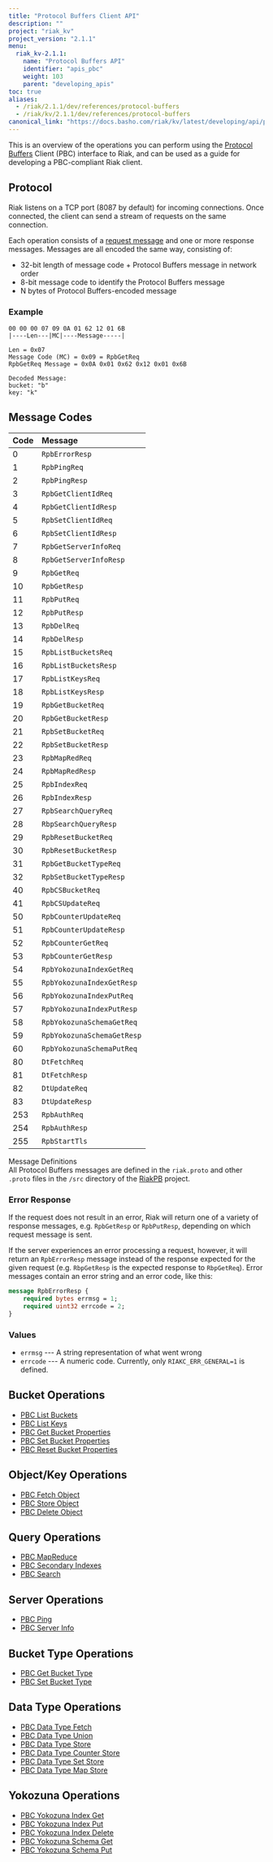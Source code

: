 ```yaml
---
title: "Protocol Buffers Client API"
description: ""
project: "riak_kv"
project_version: "2.1.1"
menu:
  riak_kv-2.1.1:
    name: "Protocol Buffers API"
    identifier: "apis_pbc"
    weight: 103
    parent: "developing_apis"
toc: true
aliases:
  - /riak/2.1.1/dev/references/protocol-buffers
  - /riak/kv/2.1.1/dev/references/protocol-buffers
canonical_link: "https://docs.basho.com/riak/kv/latest/developing/api/protocol-buffers"
---
```


This is an overview of the operations you can perform using the
[Protocol Buffers](https://code.google.com/p/protobuf/) Client (PBC)
interface to Riak, and can be used as a guide for developing a
PBC-compliant Riak client.

## Protocol

Riak listens on a TCP port (8087 by default) for incoming connections.
Once connected, the client can send a stream of requests on the same
connection.

Each operation consists of a [request message](https://developers.google.com/protocol-buffers/docs/encoding) and one or more response messages. Messages are all encoded the same way, consisting of:

* 32-bit length of message code + Protocol Buffers message in network
  order
* 8-bit message code to identify the Protocol Buffers message
* N bytes of Protocol Buffers-encoded message

### Example

```
00 00 00 07 09 0A 01 62 12 01 6B
|----Len---|MC|----Message-----|

Len = 0x07
Message Code (MC) = 0x09 = RpbGetReq
RpbGetReq Message = 0x0A 0x01 0x62 0x12 0x01 0x6B

Decoded Message:
bucket: "b"
key: "k"
```

## Message Codes

Code | Message |
:----|:--------|
0 | `RpbErrorResp` |
1 | `RpbPingReq` |
2 | `RpbPingResp` |
3 | `RpbGetClientIdReq` |
4 | `RpbGetClientIdResp` |
5 | `RpbSetClientIdReq` |
6 | `RpbSetClientIdResp` |
7 | `RpbGetServerInfoReq` |
8 | `RpbGetServerInfoResp` |
9 | `RpbGetReq` |
10 | `RpbGetResp` |
11 | `RpbPutReq` |
12 | `RpbPutResp` |
13 | `RpbDelReq` |
14 | `RpbDelResp` |
15 | `RpbListBucketsReq` |
16 | `RpbListBucketsResp` |
17 | `RpbListKeysReq` |
18 | `RpbListKeysResp` |
19 | `RpbGetBucketReq` |
20 | `RpbGetBucketResp` |
21 | `RpbSetBucketReq` |
22 | `RpbSetBucketResp` |
23 | `RpbMapRedReq` |
24 | `RpbMapRedResp` |
25 | `RpbIndexReq` |
26 | `RpbIndexResp` |
27 | `RpbSearchQueryReq` |
28 | `RbpSearchQueryResp` |
29 | `RpbResetBucketReq` |
30 | `RpbResetBucketResp` |
31 | `RpbGetBucketTypeReq` |
32 | `RpbSetBucketTypeResp` |
40 | `RpbCSBucketReq` |
41 | `RpbCSUpdateReq` |
50 | `RpbCounterUpdateReq` |
51 | `RpbCounterUpdateResp` |
52 | `RpbCounterGetReq` |
53 | `RpbCounterGetResp` |
54 | `RpbYokozunaIndexGetReq` |
55 | `RpbYokozunaIndexGetResp` |
56 | `RpbYokozunaIndexPutReq` |
57 | `RpbYokozunaIndexPutResp` |
58 | `RpbYokozunaSchemaGetReq` |
59 | `RpbYokozunaSchemaGetResp` |
60 | `RpbYokozunaSchemaPutReq` |
80 | `DtFetchReq` |
81 | `DtFetchResp` |
82 | `DtUpdateReq` |
83 | `DtUpdateResp` |
253 | `RpbAuthReq` |
254 | `RpbAuthResp` |
255 | `RpbStartTls` |

<div class="info">
<div class="title">Message Definitions</div>
All Protocol Buffers messages are defined in the <code>riak.proto</code>
and other <code>.proto</code> files in the <code>/src</code> directory
of the <a href="https://github.com/basho/riak_pb">RiakPB</a> project.
</div>

### Error Response

If the request does not result in an error, Riak will return one of a
variety of response messages, e.g. `RpbGetResp` or `RpbPutResp`,
depending on which request message is sent.

If the server experiences an error processing a request, however, it
will return an `RpbErrorResp` message instead of the response expected
for the given request (e.g. `RbpGetResp` is the expected response to
`RbpGetReq`). Error messages contain an error string and an error code,
like this:

```protobuf
message RpbErrorResp {
    required bytes errmsg = 1;
    required uint32 errcode = 2;
}
```

### Values

* `errmsg` --- A string representation of what went wrong
* `errcode` --- A numeric code. Currently, only `RIAKC_ERR_GENERAL=1`
  is defined.

## Bucket Operations

* [PBC List Buckets](/riak/kv/2.1.1/developing/api/protocol-buffers/list-buckets)
* [PBC List Keys](/riak/kv/2.1.1/developing/api/protocol-buffers/list-keys)
* [PBC Get Bucket Properties](/riak/kv/2.1.1/developing/api/protocol-buffers/get-bucket-props)
* [PBC Set Bucket Properties](/riak/kv/2.1.1/developing/api/protocol-buffers/set-bucket-props)
* [PBC Reset Bucket Properties](/riak/kv/2.1.1/developing/api/protocol-buffers/reset-bucket-props)

## Object/Key Operations

* [PBC Fetch Object](/riak/kv/2.1.1/developing/api/protocol-buffers/fetch-object)
* [PBC Store Object](/riak/kv/2.1.1/developing/api/protocol-buffers/store-object)
* [PBC Delete Object](/riak/kv/2.1.1/developing/api/protocol-buffers/delete-object)

## Query Operations

* [PBC MapReduce](/riak/kv/2.1.1/developing/api/protocol-buffers/mapreduce)
* [PBC Secondary Indexes](/riak/kv/2.1.1/developing/api/protocol-buffers/secondary-indexes)
* [PBC Search](/riak/kv/2.1.1/developing/api/protocol-buffers/search)

## Server Operations

* [PBC Ping](/riak/kv/2.1.1/developing/api/protocol-buffers/ping)
* [PBC Server Info](/riak/kv/2.1.1/developing/api/protocol-buffers/server-info)

## Bucket Type Operations

* [PBC Get Bucket Type](/riak/kv/2.1.1/developing/api/protocol-buffers/get-bucket-type)
* [PBC Set Bucket Type](/riak/kv/2.1.1/developing/api/protocol-buffers/set-bucket-type)

## Data Type Operations

* [PBC Data Type Fetch](/riak/kv/2.1.1/developing/api/protocol-buffers/dt-fetch)
* [PBC Data Type Union](/riak/kv/2.1.1/developing/api/protocol-buffers/dt-union)
* [PBC Data Type Store](/riak/kv/2.1.1/developing/api/protocol-buffers/dt-store)
* [PBC Data Type Counter Store](/riak/kv/2.1.1/developing/api/protocol-buffers/dt-counter-store)
* [PBC Data Type Set Store](/riak/kv/2.1.1/developing/api/protocol-buffers/dt-set-store)
* [PBC Data Type Map Store](/riak/kv/2.1.1/developing/api/protocol-buffers/dt-map-store)

## Yokozuna Operations

* [PBC Yokozuna Index Get](/riak/kv/2.1.1/developing/api/protocol-buffers/yz-index-get)
* [PBC Yokozuna Index Put](/riak/kv/2.1.1/developing/api/protocol-buffers/yz-index-put)
* [PBC Yokozuna Index Delete](/riak/kv/2.1.1/developing/api/protocol-buffers/yz-index-delete)
* [PBC Yokozuna Schema Get](/riak/kv/2.1.1/developing/api/protocol-buffers/yz-schema-get)
* [PBC Yokozuna Schema Put](/riak/kv/2.1.1/developing/api/protocol-buffers/yz-schema-put)
